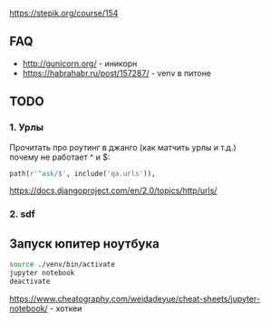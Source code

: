 https://stepik.org/course/154

## FAQ
* http://gunicorn.org/ - иникорн
* https://habrahabr.ru/post/157287/ - venv в питоне

## TODO
### 1. Урлы
Прочитать про роутинг в джанго (как матчить урлы и т.д.)  
почему не работает ^ и $:
```python
path(r'^ask/$', include('qa.urls')),
```
https://docs.djangoproject.com/en/2.0/topics/http/urls/
### 2. sdf

## Запуск юпитер ноутбука
```bash
source ./venv/bin/activate
jupyter notebook
deactivate
```

https://www.cheatography.com/weidadeyue/cheat-sheets/jupyter-notebook/ - хоткеи
